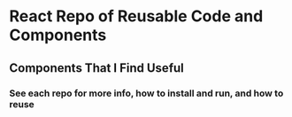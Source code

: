 # React Repo of Reusable Code and Components 

## Components That I Find Useful
### See each repo for more info, how to install and run, and how to reuse 